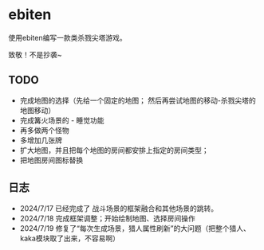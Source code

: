 # ebiten
使用ebiten编写一款类杀戮尖塔游戏。

致敬！不是抄袭~

## TODO
- 完成地图的选择（先给一个固定的地图； 然后再尝试地图的移动-杀戮尖塔的地图移动）
- 完成篝火场景的 - 睡觉功能
- 再多做两个怪物
- 多增加几张牌
- 扩大地图，并且把每个地图的房间都安排上指定的房间类型； 
- 把地图房间图标替换



## 日志
- 2024/7/17 已经完成了 战斗场景的框架融合和其他场景的跳转。
- 2024/7/18 完成框架调整；开始绘制地图、选择房间操作
- 2024/7/19 修复了“每次生成场景，猎人属性刷新”的大问题（把整个猎人、kaka模块取了出来，不容易啊）
